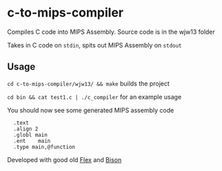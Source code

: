 # c-to-mips-compiler

Compiles C code into MIPS Assembly. Source code is in the wjw13 folder

Takes in C code on `stdin`, spits out MIPS Assembly on `stdout`

## Usage

`cd c-to-mips-compiler/wjw13/ && make` builds the project

`cd bin && cat test1.c | ./c_compiler` for an example usage

You should now see some generated MIPS assembly code 

      .text
      .align 2
      .globl main
      .ent    main
      .type main,@function
      
      

Developed with good old [Flex](http://flex.sourceforge.net/) and [Bison](https://www.gnu.org/software/bison/)


